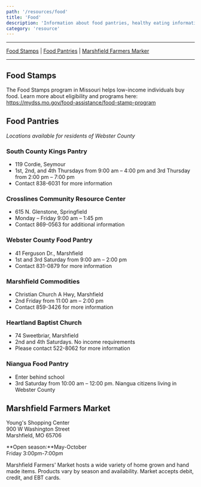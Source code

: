 ```yaml
---
path: '/resources/food'
title: 'Food'
description: 'Information about food pantries, healthy eating information, and other food related resources such as food sensory therapies.'
category: 'resource'
---
```


***

[Food Stamps](#food-stamps) | [Food Pantries](#food-pantries) | [Marshfield Farmers Marker](#marshfield-farmers-market)

***

## Food Stamps
The Food Stamps program in Missouri helps low-income individuals buy food. Learn more about eligibility and programs here: https://mydss.mo.gov/food-assistance/food-stamp-program 

## Food Pantries 
*Locations available for residents of Webster County*

### South County Kings Pantry
- 119 Cordie, Seymour
- 1st, 2nd, and 4th Thursdays from 9:00 am – 4:00 pm and 3rd Thursday from 2:00 pm – 7:00 pm
- Contact 838-6031 for more information

### Crosslines Community Resource Center
- 615 N. Glenstone, Springfield
- Monday – Friday 9:00 am – 1:45 pm
- Contact 869-0563 for additional information

### Webster County Food Pantry
- 41 Ferguson Dr., Marshfield
- 1st and 3rd Saturday from 9:00 am – 2:00 pm
- Contact 831-0879 for more information

### Marshfield Commodities
- Christian Church A Hwy, Marshfield
- 2nd Friday from 11:00 am – 2:00 pm
- Contact 859-3426 for more information

### Heartland Baptist Church
- 74 Sweetbriar, Marshfield
- 2nd and 4th Saturdays. No income requirements
- Please contact 522-8062 for more information 

### Niangua Food Pantry
- Enter behind school
- 3rd Saturday from 10:00 am – 12:00 pm. Niangua citizens living in Webster County

## Marshfield Farmers Market
Young's Shopping Center  
900 W Washington Street  
Marshfield, MO 65706

**Open season:**May-October  
Friday 3:00pm-7:00pm

Marshfield Farmers' Market hosts a wide variety of home grown and hand made items. Products vary by season and availability. Market accepts debit, credit, and EBT cards.


